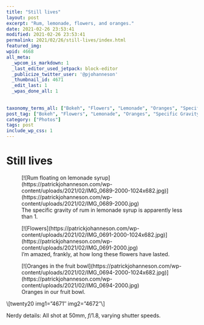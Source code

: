 ```yaml
---
title: "Still lives"
layout: post
excerpt: "Rum, lemonade, flowers, and oranges."
date: 2021-02-26 23:53:41
modified: 2021-02-26 23:53:41
permalink: 2021/02/26/still-lives/index.html
featured_img: 
wpid: 4668
all_meta: 
  _wpcom_is_markdown: 1
  _last_editor_used_jetpack: block-editor
  _publicize_twitter_user: '@pjohanneson'
  _thumbnail_id: 4671
  _edit_last: 1
  _wpas_done_all: 1
  
  
taxonomy_terms_all: ["Bokeh", "Flowers", "Lemonade", "Oranges", "Specific Gravity", "Photos"]
post_tag: ["Bokeh", "Flowers", "Lemonade", "Oranges", "Specific Gravity"]
category: ["Photos"]
tags: post
include_wp_css: 1
---
```


# Still lives

<figure class="wp-block-image size-large">[![Rum floating on lemonade syrup](https://patrickjohanneson.com/wp-content/uploads/2021/02/IMG_0689-2000-1024x682.jpg)](https://patrickjohanneson.com/wp-content/uploads/2021/02/IMG_0689-2000.jpg)<figcaption>The specific gravity of rum in lemonade syrup is apparently less than 1.</figcaption></figure><figure class="wp-block-image size-large">[![Flowers](https://patrickjohanneson.com/wp-content/uploads/2021/02/IMG_0691-2000-1024x682.jpg)](https://patrickjohanneson.com/wp-content/uploads/2021/02/IMG_0691-2000.jpg)<figcaption>I’m amazed, frankly, at how long these flowers have lasted.</figcaption></figure><figure class="wp-block-image size-large">[![Oranges in the fruit bowl](https://patrickjohanneson.com/wp-content/uploads/2021/02/IMG_0694-2000-1024x682.jpg)](https://patrickjohanneson.com/wp-content/uploads/2021/02/IMG_0694-2000.jpg)<figcaption>Oranges in our fruit bowl.</figcaption></figure>\[twenty20 img1=”4671″ img2=”4672″\]

Nerdy details: All shot at 50mm, *f*/1.8, varying shutter speeds.